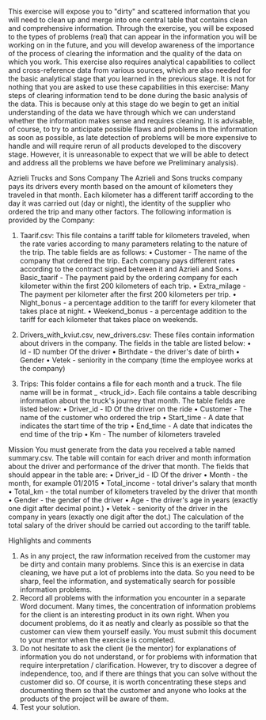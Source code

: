 This exercise will expose you to "dirty" and scattered information that you will need to clean up and merge into one central table that contains clean and comprehensive information. Through the exercise, you will be exposed to the types of problems (real) that can appear in the information you will be working on in the future, and you will develop awareness of the importance of the process of clearing the information and the quality of the data on which you work.
This exercise also requires analytical capabilities to collect and cross-reference data from various sources, which are also needed for the basic analytical stage that you learned in the previous stage.
It is not for nothing that you are asked to use these capabilities in this exercise: Many steps of clearing information tend to be done during the basic analysis of the data. This is because only at this stage do we begin to get an initial understanding of the data we have through which we can understand whether the information makes sense and requires cleaning.
It is advisable, of course, to try to anticipate possible flaws and problems in the information as soon as possible, as late detection of problems will be more expensive to handle and will require rerun of all products developed to the discovery stage. However, it is unreasonable to expect that we will be able to detect and address all the problems we have before we Preliminary analysis).

Azrieli Trucks and Sons Company
The Azrieli and Sons trucks company pays its drivers every month based on the amount of kilometers they traveled in that month. Each kilometer has a different tariff according to the day it was carried out (day or night), the identity of the supplier who ordered the trip and many other factors.
The following information is provided by the Company:
1. Taarif.csv: This file contains a tariff table for kilometers traveled, when the rate varies according to many parameters relating to the nature of the trip.
The table fields are as follows:
• Customer - The name of the company that ordered the trip. Each company pays different rates according to the contract signed between it and Azrieli and Sons.
• Basic_taarif - The payment paid by the ordering company for each kilometer within the first 200 kilometers of each trip.
• Extra_milage - The payment per kilometer after the first 200 kilometers per trip.
• Night_bonus - a percentage addition to the tariff for every kilometer that takes place at night.
• Weekend_bonus - a percentage addition to the tariff for each kilometer that takes place on weekends.



2. Drivers_with_kviut.csv, new_drivers.csv: These files contain information about drivers in the company. The fields in the table are listed below:
• Id - ID number Of the driver
• Birthdate - the driver's date of birth
• Gender
• Vetek - seniority in the company (time the employee works at the company)

3. Trips: This folder contains a file for each month and a truck. The file name will be in format <date> _ <truck_id>. Each file contains a table describing information about the truck's journey that month. The table fields are listed below:
• Driver_id - ID Of the driver on the ride
• Customer - The name of the customer who ordered the trip
• Start_time - A date that indicates the start time of the trip
• End_time - A date that indicates the end time of the trip
• Km - The number of kilometers traveled

Mission
You must generate from the data you received a table named summary.csv. The table will contain for each driver and month information about the driver and performance of the driver that month. The fields that should appear in the table are:
• Driver_id - ID Of the driver
• Month - the month, for example 01/2015
• Total_income - total driver's salary that month
• Total_km - the total number of kilometers traveled by the driver that month
• Gender - the gender of the driver
• Age - the driver's age in years (exactly one digit after decimal point.)
• Vetek - seniority of the driver in the company in years (exactly one digit after the dot.)
The calculation of the total salary of the driver should be carried out according to the tariff table.




Highlights and comments
1. As in any project, the raw information received from the customer may be dirty and contain many problems. Since this is an exercise in data cleaning, we have put a lot of problems into the data. So you need to be sharp, feel the information, and systematically search for possible information problems.
2. Record all problems with the information you encounter in a separate Word document. Many times, the concentration of information problems for the client is an interesting product in its own right. When you document problems, do it as neatly and clearly as possible so that the customer can view them yourself easily. You must submit this document to your mentor when the exercise is completed.
3. Do not hesitate to ask the client (ie the mentor) for explanations of information you do not understand, or for problems with information that require interpretation / clarification. However, try to discover a degree of independence, too, and if there are things that you can solve without the customer did so. Of course, it is worth concentrating these steps and documenting them so that the customer and anyone who looks at the products of the project will be aware of them.
4. Test your solution.
